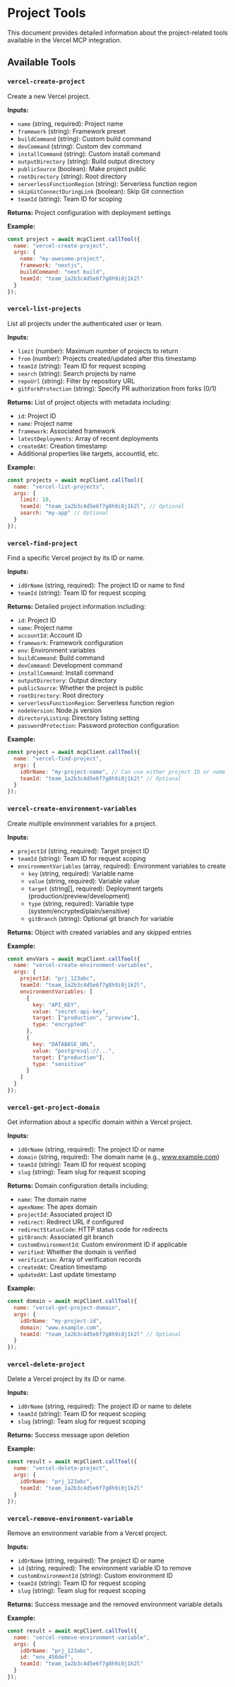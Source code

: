 # Project Tools

This document provides detailed information about the project-related tools available in the Vercel MCP integration.

## Available Tools

### `vercel-create-project`

Create a new Vercel project.

**Inputs:**
- `name` (string, required): Project name
- `framework` (string): Framework preset
- `buildCommand` (string): Custom build command
- `devCommand` (string): Custom dev command
- `installCommand` (string): Custom install command
- `outputDirectory` (string): Build output directory
- `publicSource` (boolean): Make project public
- `rootDirectory` (string): Root directory
- `serverlessFunctionRegion` (string): Serverless function region
- `skipGitConnectDuringLink` (boolean): Skip Git connection
- `teamId` (string): Team ID for scoping

**Returns:** Project configuration with deployment settings

**Example:**
```javascript
const project = await mcpClient.callTool({
  name: "vercel-create-project",
  args: {
    name: "my-awesome-project",
    framework: "nextjs",
    buildCommand: "next build",
    teamId: "team_1a2b3c4d5e6f7g8h9i0j1k2l"
  }
});
```

### `vercel-list-projects`

List all projects under the authenticated user or team.

**Inputs:**
- `limit` (number): Maximum number of projects to return
- `from` (number): Projects created/updated after this timestamp
- `teamId` (string): Team ID for request scoping
- `search` (string): Search projects by name
- `repoUrl` (string): Filter by repository URL
- `gitForkProtection` (string): Specify PR authorization from forks (0/1)

**Returns:** List of project objects with metadata including:
- `id`: Project ID
- `name`: Project name
- `framework`: Associated framework
- `latestDeployments`: Array of recent deployments
- `createdAt`: Creation timestamp
- Additional properties like targets, accountId, etc.

**Example:**
```javascript
const projects = await mcpClient.callTool({
  name: "vercel-list-projects",
  args: {
    limit: 10,
    teamId: "team_1a2b3c4d5e6f7g8h9i0j1k2l", // Optional
    search: "my-app" // Optional
  }
});
```

### `vercel-find-project`

Find a specific Vercel project by its ID or name.

**Inputs:**
- `idOrName` (string, required): The project ID or name to find
- `teamId` (string): Team ID for request scoping

**Returns:** Detailed project information including:
- `id`: Project ID
- `name`: Project name
- `accountId`: Account ID
- `framework`: Framework configuration
- `env`: Environment variables
- `buildCommand`: Build command
- `devCommand`: Development command
- `installCommand`: Install command
- `outputDirectory`: Output directory
- `publicSource`: Whether the project is public
- `rootDirectory`: Root directory
- `serverlessFunctionRegion`: Serverless function region
- `nodeVersion`: Node.js version
- `directoryListing`: Directory listing setting
- `passwordProtection`: Password protection configuration

**Example:**
```javascript
const project = await mcpClient.callTool({
  name: "vercel-find-project",
  args: {
    idOrName: "my-project-name", // Can use either project ID or name
    teamId: "team_1a2b3c4d5e6f7g8h9i0j1k2l" // Optional
  }
});
```

### `vercel-create-environment-variables`

Create multiple environment variables for a project.

**Inputs:**
- `projectId` (string, required): Target project ID
- `teamId` (string): Team ID for request scoping
- `environmentVariables` (array, required): Environment variables to create
  - `key` (string, required): Variable name
  - `value` (string, required): Variable value
  - `target` (string[], required): Deployment targets (production/preview/development)
  - `type` (string, required): Variable type (system/encrypted/plain/sensitive)
  - `gitBranch` (string): Optional git branch for variable

**Returns:** Object with created variables and any skipped entries

**Example:**
```javascript
const envVars = await mcpClient.callTool({
  name: "vercel-create-environment-variables",
  args: {
    projectId: "prj_123abc",
    teamId: "team_1a2b3c4d5e6f7g8h9i0j1k2l",
    environmentVariables: [
      {
        key: "API_KEY",
        value: "secret-api-key",
        target: ["production", "preview"],
        type: "encrypted"
      },
      {
        key: "DATABASE_URL",
        value: "postgresql://...",
        target: ["production"],
        type: "sensitive"
      }
    ]
  }
});
```

### `vercel-get-project-domain`

Get information about a specific domain within a Vercel project.

**Inputs:**
- `idOrName` (string, required): The project ID or name
- `domain` (string, required): The domain name (e.g., www.example.com)
- `teamId` (string): Team ID for request scoping
- `slug` (string): Team slug for request scoping

**Returns:** Domain configuration details including:
- `name`: The domain name
- `apexName`: The apex domain
- `projectId`: Associated project ID
- `redirect`: Redirect URL if configured
- `redirectStatusCode`: HTTP status code for redirects
- `gitBranch`: Associated git branch
- `customEnvironmentId`: Custom environment ID if applicable
- `verified`: Whether the domain is verified
- `verification`: Array of verification records
- `createdAt`: Creation timestamp
- `updatedAt`: Last update timestamp

**Example:**
```javascript
const domain = await mcpClient.callTool({
  name: "vercel-get-project-domain",
  args: {
    idOrName: "my-project-id",
    domain: "www.example.com",
    teamId: "team_1a2b3c4d5e6f7g8h9i0j1k2l" // Optional
  }
});
```

### `vercel-delete-project`

Delete a Vercel project by its ID or name.

**Inputs:**
- `idOrName` (string, required): The project ID or name to delete
- `teamId` (string): Team ID for request scoping
- `slug` (string): Team slug for request scoping

**Returns:** Success message upon deletion

**Example:**
```javascript
const result = await mcpClient.callTool({
  name: "vercel-delete-project",
  args: {
    idOrName: "prj_123abc",
    teamId: "team_1a2b3c4d5e6f7g8h9i0j1k2l"
  }
});
```

### `vercel-remove-environment-variable`

Remove an environment variable from a Vercel project.

**Inputs:**
- `idOrName` (string, required): The project ID or name
- `id` (string, required): The environment variable ID to remove
- `customEnvironmentId` (string): Custom environment ID
- `teamId` (string): Team ID for request scoping
- `slug` (string): Team slug for request scoping

**Returns:** Success message and the removed environment variable details

**Example:**
```javascript
const result = await mcpClient.callTool({
  name: "vercel-remove-environment-variable",
  args: {
    idOrName: "prj_123abc",
    id: "env_456def",
    teamId: "team_1a2b3c4d5e6f7g8h9i0j1k2l"
  }
});
```
